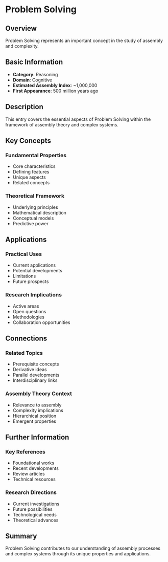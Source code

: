 # Problem Solving

## Overview

Problem Solving represents an important concept in the study of assembly and complexity.

## Basic Information

- **Category**: Reasoning
- **Domain**: Cognitive
- **Estimated Assembly Index**: ~1,000,000
- **First Appearance**: 500 million years ago

## Description

This entry covers the essential aspects of Problem Solving within the framework of assembly theory and complex systems.

## Key Concepts

### Fundamental Properties
- Core characteristics
- Defining features
- Unique aspects
- Related concepts

### Theoretical Framework
- Underlying principles
- Mathematical description
- Conceptual models
- Predictive power

## Applications

### Practical Uses
- Current applications
- Potential developments
- Limitations
- Future prospects

### Research Implications
- Active areas
- Open questions
- Methodologies
- Collaboration opportunities

## Connections

### Related Topics
- Prerequisite concepts
- Derivative ideas
- Parallel developments
- Interdisciplinary links

### Assembly Theory Context
- Relevance to assembly
- Complexity implications
- Hierarchical position
- Emergent properties

## Further Information

### Key References
- Foundational works
- Recent developments
- Review articles
- Technical resources

### Research Directions
- Current investigations
- Future possibilities
- Technological needs
- Theoretical advances

## Summary

Problem Solving contributes to our understanding of assembly processes and complex systems through its unique properties and applications.
